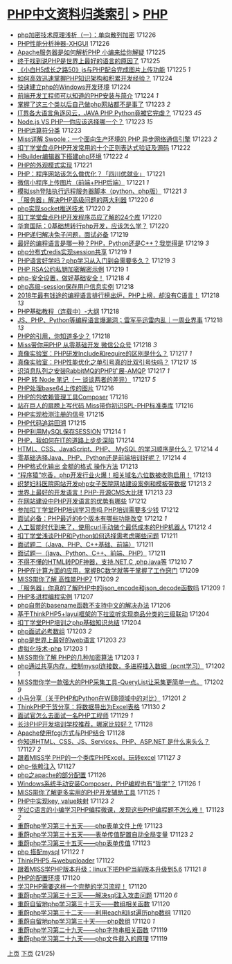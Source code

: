 [PHP中文资料归类索引](../README.md) > [PHP](PHP.md)
====
- [php加密技术原理浅析（一）：单向散列加密](http://jkwz.applinzi.com/ittc/7051319686568870928.html#php%E5%8A%A0%E5%AF%86%E6%8A%80%E6%9C%AF%E5%8E%9F%E7%90%86%E6%B5%85%E6%9E%90%EF%BC%88%E4%B8%80%EF%BC%89%EF%BC%9A%E5%8D%95%E5%90%91%E6%95%A3%E5%88%97%E5%8A%A0%E5%AF%86) 171226  
- [PHP性能分析神器-XHGUI](http://jkwz.applinzi.com/ittc/7050566799777596433.html#PHP%E6%80%A7%E8%83%BD%E5%88%86%E6%9E%90%E7%A5%9E%E5%99%A8-XHGUI) 171226  
- [Apache服务器是如何解析PHP 小编来给你解疑](http://jkwz.applinzi.com/ittc/7051156547378349073.html#Apache%E6%9C%8D%E5%8A%A1%E5%99%A8%E6%98%AF%E5%A6%82%E4%BD%95%E8%A7%A3%E6%9E%90PHP+%E5%B0%8F%E7%BC%96%E6%9D%A5%E7%BB%99%E4%BD%A0%E8%A7%A3%E7%96%91) 171225  
- [终于找到说PHP是世界上最好的语言的原因了](http://jkwz.applinzi.com/ittc/7051138359366255633.html#%E7%BB%88%E4%BA%8E%E6%89%BE%E5%88%B0%E8%AF%B4PHP%E6%98%AF%E4%B8%96%E7%95%8C%E4%B8%8A%E6%9C%80%E5%A5%BD%E7%9A%84%E8%AF%AD%E8%A8%80%E7%9A%84%E5%8E%9F%E5%9B%A0%E4%BA%86) 171225  
- [《小白H5成长之路50》js与PHP配合完成图片上传功能](http://jkwz.applinzi.com/ittc/7050975644773516304.html#%E3%80%8A%E5%B0%8F%E7%99%BDH5%E6%88%90%E9%95%BF%E4%B9%8B%E8%B7%AF50%E3%80%8Bjs%E4%B8%8EPHP%E9%85%8D%E5%90%88%E5%AE%8C%E6%88%90%E5%9B%BE%E7%89%87%E4%B8%8A%E4%BC%A0%E5%8A%9F%E8%83%BD) 171225 *1* 
- [如何高效迅速掌握PHP知识架构和积累开发经验？](http://jkwz.applinzi.com/ittc/7050704319261705232.html#%E5%A6%82%E4%BD%95%E9%AB%98%E6%95%88%E8%BF%85%E9%80%9F%E6%8E%8C%E6%8F%A1PHP%E7%9F%A5%E8%AF%86%E6%9E%B6%E6%9E%84%E5%92%8C%E7%A7%AF%E7%B4%AF%E5%BC%80%E5%8F%91%E7%BB%8F%E9%AA%8C%EF%BC%9F) 171224  
- [快速建立php的Windows开发环境](http://jkwz.applinzi.com/ittc/7050655054283932689.html#%E5%BF%AB%E9%80%9F%E5%BB%BA%E7%AB%8Bphp%E7%9A%84Windows%E5%BC%80%E5%8F%91%E7%8E%AF%E5%A2%83) 171224  
- [前端开发工程师可以知道的PHP安装与简介](http://jkwz.applinzi.com/ittc/7049943826444059664.html#%E5%89%8D%E7%AB%AF%E5%BC%80%E5%8F%91%E5%B7%A5%E7%A8%8B%E5%B8%88%E5%8F%AF%E4%BB%A5%E7%9F%A5%E9%81%93%E7%9A%84PHP%E5%AE%89%E8%A3%85%E4%B8%8E%E7%AE%80%E4%BB%8B) 171224 *1* 
- [掌握了这三个类以后自己做php网站都不是事了](http://jkwz.applinzi.com/ittc/7050289902581711889.html#%E6%8E%8C%E6%8F%A1%E4%BA%86%E8%BF%99%E4%B8%89%E4%B8%AA%E7%B1%BB%E4%BB%A5%E5%90%8E%E8%87%AA%E5%B7%B1%E5%81%9Aphp%E7%BD%91%E7%AB%99%E9%83%BD%E4%B8%8D%E6%98%AF%E4%BA%8B%E4%BA%86) 171223 *2* 
- [IT界各大语言角逐风云，JAVA PHP Python竟被它完虐？](http://jkwz.applinzi.com/ittc/7050274253214057489.html#IT%E7%95%8C%E5%90%84%E5%A4%A7%E8%AF%AD%E8%A8%80%E8%A7%92%E9%80%90%E9%A3%8E%E4%BA%91%EF%BC%8CJAVA+PHP+Python%E7%AB%9F%E8%A2%AB%E5%AE%83%E5%AE%8C%E8%99%90%EF%BC%9F) 171223 *45* 
- [Node.js VS PHP—你应该选择哪一个？](http://jkwz.applinzi.com/ittc/7050228321059603472.html#Node.js+VS+PHP%E2%80%94%E4%BD%A0%E5%BA%94%E8%AF%A5%E9%80%89%E6%8B%A9%E5%93%AA%E4%B8%80%E4%B8%AA%EF%BC%9F) 171223 *15* 
- [PHP运算符分类](http://jkwz.applinzi.com/ittc/7050216135142671376.html#PHP%E8%BF%90%E7%AE%97%E7%AC%A6%E5%88%86%E7%B1%BB) 171223  
- [Miss详解 Swoole：一个面向生产环境的 PHP 异步网络通信引擎](http://jkwz.applinzi.com/ittc/7050004577355564049.html#Miss%E8%AF%A6%E8%A7%A3+Swoole%EF%BC%9A%E4%B8%80%E4%B8%AA%E9%9D%A2%E5%90%91%E7%94%9F%E4%BA%A7%E7%8E%AF%E5%A2%83%E7%9A%84+PHP+%E5%BC%82%E6%AD%A5%E7%BD%91%E7%BB%9C%E9%80%9A%E4%BF%A1%E5%BC%95%E6%93%8E) 171223 *2* 
- [扣丁学堂盘点PHP开发常用的十个正则表达式验证及源码](http://jkwz.applinzi.com/ittc/7049845179299660817.html#%E6%89%A3%E4%B8%81%E5%AD%A6%E5%A0%82%E7%9B%98%E7%82%B9PHP%E5%BC%80%E5%8F%91%E5%B8%B8%E7%94%A8%E7%9A%84%E5%8D%81%E4%B8%AA%E6%AD%A3%E5%88%99%E8%A1%A8%E8%BE%BE%E5%BC%8F%E9%AA%8C%E8%AF%81%E5%8F%8A%E6%BA%90%E7%A0%81) 171222  
- [HBuilder编辑器下搭建php环境](http://jkwz.applinzi.com/ittc/7049702054614795281.html#HBuilder%E7%BC%96%E8%BE%91%E5%99%A8%E4%B8%8B%E6%90%AD%E5%BB%BAphp%E7%8E%AF%E5%A2%83) 171222 *4* 
- [PHP的外观模式实现](http://jkwz.applinzi.com/ittc/7049543169086063633.html#PHP%E7%9A%84%E5%A4%96%E8%A7%82%E6%A8%A1%E5%BC%8F%E5%AE%9E%E7%8E%B0) 171221  
- [PHP：程序网站该怎么做优化？「四川优就业」](http://jkwz.applinzi.com/ittc/7049533983740658704.html#PHP%EF%BC%9A%E7%A8%8B%E5%BA%8F%E7%BD%91%E7%AB%99%E8%AF%A5%E6%80%8E%E4%B9%88%E5%81%9A%E4%BC%98%E5%8C%96%EF%BC%9F%E3%80%8C%E5%9B%9B%E5%B7%9D%E4%BC%98%E5%B0%B1%E4%B8%9A%E3%80%8D) 171221  
- [微信小程序上传图片（前端+PHP后端）](http://jkwz.applinzi.com/ittc/7049477199583773712.html#%E5%BE%AE%E4%BF%A1%E5%B0%8F%E7%A8%8B%E5%BA%8F%E4%B8%8A%E4%BC%A0%E5%9B%BE%E7%89%87%EF%BC%88%E5%89%8D%E7%AB%AF%2BPHP%E5%90%8E%E7%AB%AF%EF%BC%89) 171221 *1* 
- [模拟ssh登陆执行远程服务器脚本（python、php版）](http://jkwz.applinzi.com/ittc/7049465857602749456.html#%E6%A8%A1%E6%8B%9Fssh%E7%99%BB%E9%99%86%E6%89%A7%E8%A1%8C%E8%BF%9C%E7%A8%8B%E6%9C%8D%E5%8A%A1%E5%99%A8%E8%84%9A%E6%9C%AC%EF%BC%88python%E3%80%81php%E7%89%88%EF%BC%89) 171221 *3* 
- [「服务器」解决PHP高级问题的两大利器](http://jkwz.applinzi.com/ittc/7048899740266136593.html#%E3%80%8C%E6%9C%8D%E5%8A%A1%E5%99%A8%E3%80%8D%E8%A7%A3%E5%86%B3PHP%E9%AB%98%E7%BA%A7%E9%97%AE%E9%A2%98%E7%9A%84%E4%B8%A4%E5%A4%A7%E5%88%A9%E5%99%A8) 171220 *6* 
- [php实现socket推送技术](http://jkwz.applinzi.com/ittc/7049157634500854801.html#php%E5%AE%9E%E7%8E%B0socket%E6%8E%A8%E9%80%81%E6%8A%80%E6%9C%AF) 171220 *2* 
- [扣丁学堂盘点PHP开发程序员应了解的24个库](http://jkwz.applinzi.com/ittc/7049141431858365457.html#%E6%89%A3%E4%B8%81%E5%AD%A6%E5%A0%82%E7%9B%98%E7%82%B9PHP%E5%BC%80%E5%8F%91%E7%A8%8B%E5%BA%8F%E5%91%98%E5%BA%94%E4%BA%86%E8%A7%A3%E7%9A%8424%E4%B8%AA%E5%BA%93) 171220  
- [华育国际：0基础想转行php开发，应该怎么学？](http://jkwz.applinzi.com/ittc/7046852248775164945.html#%E5%8D%8E%E8%82%B2%E5%9B%BD%E9%99%85%EF%BC%9A0%E5%9F%BA%E7%A1%80%E6%83%B3%E8%BD%AC%E8%A1%8Cphp%E5%BC%80%E5%8F%91%EF%BC%8C%E5%BA%94%E8%AF%A5%E6%80%8E%E4%B9%88%E5%AD%A6%EF%BC%9F) 171220  
- [PHP递归解决兔子问题，面试必备](http://jkwz.applinzi.com/ittc/7048790424309728273.html#PHP%E9%80%92%E5%BD%92%E8%A7%A3%E5%86%B3%E5%85%94%E5%AD%90%E9%97%AE%E9%A2%98%EF%BC%8C%E9%9D%A2%E8%AF%95%E5%BF%85%E5%A4%87) 171219  
- [最好的编程语言是哪一种？PHP，Python还是C++？我觉得是](http://jkwz.applinzi.com/ittc/7048784132090364945.html#%E6%9C%80%E5%A5%BD%E7%9A%84%E7%BC%96%E7%A8%8B%E8%AF%AD%E8%A8%80%E6%98%AF%E5%93%AA%E4%B8%80%E7%A7%8D%EF%BC%9FPHP%EF%BC%8CPython%E8%BF%98%E6%98%AFC%2B%2B%EF%BC%9F%E6%88%91%E8%A7%89%E5%BE%97%E6%98%AF) 171219 *3* 
- [php分布式redis实现session共享](http://jkwz.applinzi.com/ittc/7048775511206003729.html#php%E5%88%86%E5%B8%83%E5%BC%8Fredis%E5%AE%9E%E7%8E%B0session%E5%85%B1%E4%BA%AB) 171219 *1* 
- [PHP语言好学吗？php学习从入门到会需要多久？](http://jkwz.applinzi.com/ittc/7048746446231176209.html#PHP%E8%AF%AD%E8%A8%80%E5%A5%BD%E5%AD%A6%E5%90%97%EF%BC%9Fphp%E5%AD%A6%E4%B9%A0%E4%BB%8E%E5%85%A5%E9%97%A8%E5%88%B0%E4%BC%9A%E9%9C%80%E8%A6%81%E5%A4%9A%E4%B9%85%EF%BC%9F) 171219 *3* 
- [PHP RSA公约私钥加密解密示例](http://jkwz.applinzi.com/ittc/7048551090386109456.html#PHP+RSA%E5%85%AC%E7%BA%A6%E7%A7%81%E9%92%A5%E5%8A%A0%E5%AF%86%E8%A7%A3%E5%AF%86%E7%A4%BA%E4%BE%8B) 171219 *1* 
- [php-安全设置，做好基础安全！](http://jkwz.applinzi.com/ittc/7048537878001353745.html#php-%E5%AE%89%E5%85%A8%E8%AE%BE%E7%BD%AE%EF%BC%8C%E5%81%9A%E5%A5%BD%E5%9F%BA%E7%A1%80%E5%AE%89%E5%85%A8%EF%BC%81) 171218 *4* 
- [php高级-session保存用户信息实例](http://jkwz.applinzi.com/ittc/7048470139253556240.html#php%E9%AB%98%E7%BA%A7-session%E4%BF%9D%E5%AD%98%E7%94%A8%E6%88%B7%E4%BF%A1%E6%81%AF%E5%AE%9E%E4%BE%8B) 171218  
- [2018年最有钱途的编程语言排行榜出炉，PHP上榜，却没有C语言！](http://jkwz.applinzi.com/ittc/7048462967706747920.html#2018%E5%B9%B4%E6%9C%80%E6%9C%89%E9%92%B1%E9%80%94%E7%9A%84%E7%BC%96%E7%A8%8B%E8%AF%AD%E8%A8%80%E6%8E%92%E8%A1%8C%E6%A6%9C%E5%87%BA%E7%82%89%EF%BC%8CPHP%E4%B8%8A%E6%A6%9C%EF%BC%8C%E5%8D%B4%E6%B2%A1%E6%9C%89C%E8%AF%AD%E8%A8%80%EF%BC%81) 171218 *13* 
- [PHP基础教程（连载中）-大纲](http://jkwz.applinzi.com/ittc/7048391620569859088.html#PHP%E5%9F%BA%E7%A1%80%E6%95%99%E7%A8%8B%EF%BC%88%E8%BF%9E%E8%BD%BD%E4%B8%AD%EF%BC%89-%E5%A4%A7%E7%BA%B2) 171218  
- [JS、PHP、Python等编程语言爆漏洞；雷军平迅雷内乱｜一周业界事](http://jkwz.applinzi.com/ittc/7048371977385935888.html#JS%E3%80%81PHP%E3%80%81Python%E7%AD%89%E7%BC%96%E7%A8%8B%E8%AF%AD%E8%A8%80%E7%88%86%E6%BC%8F%E6%B4%9E%EF%BC%9B%E9%9B%B7%E5%86%9B%E5%B9%B3%E8%BF%85%E9%9B%B7%E5%86%85%E4%B9%B1%EF%BD%9C%E4%B8%80%E5%91%A8%E4%B8%9A%E7%95%8C%E4%BA%8B) 171218 *13* 
- [PHP的引用，你知道多少？](http://jkwz.applinzi.com/ittc/7048337091539239952.html#PHP%E7%9A%84%E5%BC%95%E7%94%A8%EF%BC%8C%E4%BD%A0%E7%9F%A5%E9%81%93%E5%A4%9A%E5%B0%91%EF%BC%9F) 171218  
- [Miss带你用PHP 从零基础开发 微信公众号](http://jkwz.applinzi.com/ittc/7048068414952702992.html#Miss%E5%B8%A6%E4%BD%A0%E7%94%A8PHP+%E4%BB%8E%E9%9B%B6%E5%9F%BA%E7%A1%80%E5%BC%80%E5%8F%91+%E5%BE%AE%E4%BF%A1%E5%85%AC%E4%BC%97%E5%8F%B7) 171218 *3* 
- [真像实验室：PHP研发Include和require的区别是什么？](http://jkwz.applinzi.com/ittc/7048079915147068433.html#%E7%9C%9F%E5%83%8F%E5%AE%9E%E9%AA%8C%E5%AE%A4%EF%BC%9APHP%E7%A0%94%E5%8F%91Include%E5%92%8Crequire%E7%9A%84%E5%8C%BA%E5%88%AB%E6%98%AF%E4%BB%80%E4%B9%88%EF%BC%9F) 171217 *1* 
- [真像实验室：PHP性能优化之单引号真的比双引号快吗？](http://jkwz.applinzi.com/ittc/7048069833206268944.html#%E7%9C%9F%E5%83%8F%E5%AE%9E%E9%AA%8C%E5%AE%A4%EF%BC%9APHP%E6%80%A7%E8%83%BD%E4%BC%98%E5%8C%96%E4%B9%8B%E5%8D%95%E5%BC%95%E5%8F%B7%E7%9C%9F%E7%9A%84%E6%AF%94%E5%8F%8C%E5%BC%95%E5%8F%B7%E5%BF%AB%E5%90%97%EF%BC%9F) 171217 *15* 
- [识消息队列之安装RabbitMQ的PHP扩展-AMQP](http://jkwz.applinzi.com/ittc/7047995402148643856.html#%E8%AF%86%E6%B6%88%E6%81%AF%E9%98%9F%E5%88%97%E4%B9%8B%E5%AE%89%E8%A3%85RabbitMQ%E7%9A%84PHP%E6%89%A9%E5%B1%95-AMQP) 171217 *1* 
- [PHP 转 Node 笔记（一 谈谈两者的差异）](http://jkwz.applinzi.com/ittc/7047233187367879696.html#PHP+%E8%BD%AC+Node+%E7%AC%94%E8%AE%B0%EF%BC%88%E4%B8%80+%E8%B0%88%E8%B0%88%E4%B8%A4%E8%80%85%E7%9A%84%E5%B7%AE%E5%BC%82%EF%BC%89) 171217 *5* 
- [PHP处理base64上传的图片](http://jkwz.applinzi.com/ittc/7047431695190459408.html#PHP%E5%A4%84%E7%90%86base64%E4%B8%8A%E4%BC%A0%E7%9A%84%E5%9B%BE%E7%89%87) 171216  
- [PHP的包依赖管理工具Composer](http://jkwz.applinzi.com/ittc/7047576361961522192.html#PHP%E7%9A%84%E5%8C%85%E4%BE%9D%E8%B5%96%E7%AE%A1%E7%90%86%E5%B7%A5%E5%85%B7Composer) 171216  
- [站在巨人的肩膀上写代码 Miss带你初识SPL-PHP标准类库](http://jkwz.applinzi.com/ittc/7047371402921903120.html#%E7%AB%99%E5%9C%A8%E5%B7%A8%E4%BA%BA%E7%9A%84%E8%82%A9%E8%86%80%E4%B8%8A%E5%86%99%E4%BB%A3%E7%A0%81+Miss%E5%B8%A6%E4%BD%A0%E5%88%9D%E8%AF%86SPL-PHP%E6%A0%87%E5%87%86%E7%B1%BB%E5%BA%93) 171216  
- [PHP实现检测注册的信号](http://jkwz.applinzi.com/ittc/7047208208593060880.html#PHP%E5%AE%9E%E7%8E%B0%E6%A3%80%E6%B5%8B%E6%B3%A8%E5%86%8C%E7%9A%84%E4%BF%A1%E5%8F%B7) 171215  
- [PHP代码追踪回溯](http://jkwz.applinzi.com/ittc/7047206699516036112.html#PHP%E4%BB%A3%E7%A0%81%E8%BF%BD%E8%B8%AA%E5%9B%9E%E6%BA%AF) 171215  
- [PHP利用MySQL保存SESSION](http://jkwz.applinzi.com/ittc/7047064715069490192.html#PHP%E5%88%A9%E7%94%A8MySQL%E4%BF%9D%E5%AD%98SESSION) 171214 *1* 
- [PHP，我如何在IT的道路上步步深陷](http://jkwz.applinzi.com/ittc/7046959244908168208.html#PHP%EF%BC%8C%E6%88%91%E5%A6%82%E4%BD%95%E5%9C%A8IT%E7%9A%84%E9%81%93%E8%B7%AF%E4%B8%8A%E6%AD%A5%E6%AD%A5%E6%B7%B1%E9%99%B7) 171214  
- [HTML、CSS、JavaScript、PHP、 MySQL 的学习顺序是什么？](http://jkwz.applinzi.com/ittc/7046932135288505360.html#HTML%E3%80%81CSS%E3%80%81JavaScript%E3%80%81PHP%E3%80%81+MySQL+%E7%9A%84%E5%AD%A6%E4%B9%A0%E9%A1%BA%E5%BA%8F%E6%98%AF%E4%BB%80%E4%B9%88%EF%BC%9F) 171214 *4* 
- [零基础选择Java、PHP、Python还是前端培训好呢？](http://jkwz.applinzi.com/ittc/7046897854755374097.html#%E9%9B%B6%E5%9F%BA%E7%A1%80%E9%80%89%E6%8B%A9Java%E3%80%81PHP%E3%80%81Python%E8%BF%98%E6%98%AF%E5%89%8D%E7%AB%AF%E5%9F%B9%E8%AE%AD%E5%A5%BD%E5%91%A2%EF%BC%9F) 171214 *4* 
- [PHP格式化输出 金额的格式 操作方法](http://jkwz.applinzi.com/ittc/7046656158234838033.html#PHP%E6%A0%BC%E5%BC%8F%E5%8C%96%E8%BE%93%E5%87%BA+%E9%87%91%E9%A2%9D%E7%9A%84%E6%A0%BC%E5%BC%8F+%E6%93%8D%E4%BD%9C%E6%96%B9%E6%B3%95) 171213  
- [“程序猿”吃香，php开发行业火爆！相关域名六位数被收购启用！](http://jkwz.applinzi.com/ittc/7046591231272944656.html#%E2%80%9C%E7%A8%8B%E5%BA%8F%E7%8C%BF%E2%80%9D%E5%90%83%E9%A6%99%EF%BC%8Cphp%E5%BC%80%E5%8F%91%E8%A1%8C%E4%B8%9A%E7%81%AB%E7%88%86%EF%BC%81%E7%9B%B8%E5%85%B3%E5%9F%9F%E5%90%8D%E5%85%AD%E4%BD%8D%E6%95%B0%E8%A2%AB%E6%94%B6%E8%B4%AD%E5%90%AF%E7%94%A8%EF%BC%81) 171213  
- [织梦妇科医院网站开发php女子医院网站建设案例和模板带数据](http://jkwz.applinzi.com/ittc/7046583081761244176.html#%E7%BB%87%E6%A2%A6%E5%A6%87%E7%A7%91%E5%8C%BB%E9%99%A2%E7%BD%91%E7%AB%99%E5%BC%80%E5%8F%91php%E5%A5%B3%E5%AD%90%E5%8C%BB%E9%99%A2%E7%BD%91%E7%AB%99%E5%BB%BA%E8%AE%BE%E6%A1%88%E4%BE%8B%E5%92%8C%E6%A8%A1%E6%9D%BF%E5%B8%A6%E6%95%B0%E6%8D%AE) 171213 *2* 
- [世界上最好的开发语言！PHP-开源CMS大比拼](http://jkwz.applinzi.com/ittc/7046479422306124816.html#%E4%B8%96%E7%95%8C%E4%B8%8A%E6%9C%80%E5%A5%BD%E7%9A%84%E5%BC%80%E5%8F%91%E8%AF%AD%E8%A8%80%EF%BC%81PHP-%E5%BC%80%E6%BA%90CMS%E5%A4%A7%E6%AF%94%E6%8B%BC) 171213 *23* 
- [在网站建设中PHP开发语言的优势有哪些](http://jkwz.applinzi.com/ittc/7046241222484558864.html#%E5%9C%A8%E7%BD%91%E7%AB%99%E5%BB%BA%E8%AE%BE%E4%B8%ADPHP%E5%BC%80%E5%8F%91%E8%AF%AD%E8%A8%80%E7%9A%84%E4%BC%98%E5%8A%BF%E6%9C%89%E5%93%AA%E4%BA%9B) 171212  
- [参加扣丁学堂PHP培训学习贵吗 PHP培训需要多少钱](http://jkwz.applinzi.com/ittc/7046224361697051665.html#%E5%8F%82%E5%8A%A0%E6%89%A3%E4%B8%81%E5%AD%A6%E5%A0%82PHP%E5%9F%B9%E8%AE%AD%E5%AD%A6%E4%B9%A0%E8%B4%B5%E5%90%97+PHP%E5%9F%B9%E8%AE%AD%E9%9C%80%E8%A6%81%E5%A4%9A%E5%B0%91%E9%92%B1) 171212  
- [面试必备：PHP最近的6个版本有哪些功能改变](http://jkwz.applinzi.com/ittc/7046119447356507152.html#%E9%9D%A2%E8%AF%95%E5%BF%85%E5%A4%87%EF%BC%9APHP%E6%9C%80%E8%BF%91%E7%9A%846%E4%B8%AA%E7%89%88%E6%9C%AC%E6%9C%89%E5%93%AA%E4%BA%9B%E5%8A%9F%E8%83%BD%E6%94%B9%E5%8F%98) 171212 *1* 
- [人工智能时代到来了，使用curl手动做个最低成本的PHP机器人](http://jkwz.applinzi.com/ittc/7045249228404687889.html#%E4%BA%BA%E5%B7%A5%E6%99%BA%E8%83%BD%E6%97%B6%E4%BB%A3%E5%88%B0%E6%9D%A5%E4%BA%86%EF%BC%8C%E4%BD%BF%E7%94%A8curl%E6%89%8B%E5%8A%A8%E5%81%9A%E4%B8%AA%E6%9C%80%E4%BD%8E%E6%88%90%E6%9C%AC%E7%9A%84PHP%E6%9C%BA%E5%99%A8%E4%BA%BA) 171212 *4* 
- [扣丁学堂浅谈PHP和Python如何选择需考虑哪些问题](http://jkwz.applinzi.com/ittc/7045784159895684113.html#%E6%89%A3%E4%B8%81%E5%AD%A6%E5%A0%82%E6%B5%85%E8%B0%88PHP%E5%92%8CPython%E5%A6%82%E4%BD%95%E9%80%89%E6%8B%A9%E9%9C%80%E8%80%83%E8%99%91%E5%93%AA%E4%BA%9B%E9%97%AE%E9%A2%98) 171211  
- [面试题二（Java、PHP、C++基础、前端）](http://jkwz.applinzi.com/ittc/7045783637625144336.html#%E9%9D%A2%E8%AF%95%E9%A2%98%E4%BA%8C%EF%BC%88Java%E3%80%81PHP%E3%80%81C%2B%2B%E5%9F%BA%E7%A1%80%E3%80%81%E5%89%8D%E7%AB%AF%EF%BC%89) 171211  
- [面试题一（java、Python、C++、前端、PHP）](http://jkwz.applinzi.com/ittc/7045776125047866385.html#%E9%9D%A2%E8%AF%95%E9%A2%98%E4%B8%80%EF%BC%88java%E3%80%81Python%E3%80%81C%2B%2B%E3%80%81%E5%89%8D%E7%AB%AF%E3%80%81PHP%EF%BC%89) 171211  
- [不得不懂的HTML转PDF神器，支持.NET,C ,php,java等](http://jkwz.applinzi.com/ittc/7044364657744151568.html#%E4%B8%8D%E5%BE%97%E4%B8%8D%E6%87%82%E7%9A%84HTML%E8%BD%ACPDF%E7%A5%9E%E5%99%A8%EF%BC%8C%E6%94%AF%E6%8C%81.NET%2CC+%2Cphp%2Cjava%E7%AD%89) 171210 *7* 
- [PHP在计算方面的应用，掌握BC数学就等于掌握了工作窍门](http://jkwz.applinzi.com/ittc/7045187703316939792.html#PHP%E5%9C%A8%E8%AE%A1%E7%AE%97%E6%96%B9%E9%9D%A2%E7%9A%84%E5%BA%94%E7%94%A8%EF%BC%8C%E6%8E%8C%E6%8F%A1BC%E6%95%B0%E5%AD%A6%E5%B0%B1%E7%AD%89%E4%BA%8E%E6%8E%8C%E6%8F%A1%E4%BA%86%E5%B7%A5%E4%BD%9C%E7%AA%8D%E9%97%A8) 171209  
- [MISS带你了解 高性能PHP7](http://jkwz.applinzi.com/ittc/7045119475723011089.html#MISS%E5%B8%A6%E4%BD%A0%E4%BA%86%E8%A7%A3+%E9%AB%98%E6%80%A7%E8%83%BDPHP7) 171209 *2* 
- [「服务器」你真的了解PHP中的json_encode和json_decode函数吗](http://jkwz.applinzi.com/ittc/7044838333413327889.html#%E3%80%8C%E6%9C%8D%E5%8A%A1%E5%99%A8%E3%80%8D%E4%BD%A0%E7%9C%9F%E7%9A%84%E4%BA%86%E8%A7%A3PHP%E4%B8%AD%E7%9A%84json_encode%E5%92%8Cjson_decode%E5%87%BD%E6%95%B0%E5%90%97) 171209 *1* 
- [PHP多进程编程实例](http://jkwz.applinzi.com/ittc/7044243961948931089.html#PHP%E5%A4%9A%E8%BF%9B%E7%A8%8B%E7%BC%96%E7%A8%8B%E5%AE%9E%E4%BE%8B) 171207  
- [php自带的basename函数不支持中文的解决办法](http://jkwz.applinzi.com/ittc/7043919256767431696.html#php%E8%87%AA%E5%B8%A6%E7%9A%84basename%E5%87%BD%E6%95%B0%E4%B8%8D%E6%94%AF%E6%8C%81%E4%B8%AD%E6%96%87%E7%9A%84%E8%A7%A3%E5%86%B3%E5%8A%9E%E6%B3%95) 171206  
- [基于ThinkPHP5+layui框架的下拉监听实现商品分类的三级联动](http://jkwz.applinzi.com/ittc/7043312117401256976.html#%E5%9F%BA%E4%BA%8EThinkPHP5%2Blayui%E6%A1%86%E6%9E%B6%E7%9A%84%E4%B8%8B%E6%8B%89%E7%9B%91%E5%90%AC%E5%AE%9E%E7%8E%B0%E5%95%86%E5%93%81%E5%88%86%E7%B1%BB%E7%9A%84%E4%B8%89%E7%BA%A7%E8%81%94%E5%8A%A8) 171204  
- [扣丁学堂PHP培训之php基础知识总结](http://jkwz.applinzi.com/ittc/7043163230371841040.html#%E6%89%A3%E4%B8%81%E5%AD%A6%E5%A0%82PHP%E5%9F%B9%E8%AE%AD%E4%B9%8Bphp%E5%9F%BA%E7%A1%80%E7%9F%A5%E8%AF%86%E6%80%BB%E7%BB%93) 171204  
- [php面试必考数组](http://jkwz.applinzi.com/ittc/7042810351719023633.html#php%E9%9D%A2%E8%AF%95%E5%BF%85%E8%80%83%E6%95%B0%E7%BB%84) 171203 *2* 
- [php是世界上最好的web语言](http://jkwz.applinzi.com/ittc/7042788078932984849.html#php%E6%98%AF%E4%B8%96%E7%95%8C%E4%B8%8A%E6%9C%80%E5%A5%BD%E7%9A%84web%E8%AF%AD%E8%A8%80) 171203 *23* 
- [虚拟化技术-php](http://jkwz.applinzi.com/ittc/7042781344633979921.html#%E8%99%9A%E6%8B%9F%E5%8C%96%E6%8A%80%E6%9C%AF-php) 171203 *1* 
- [MISS带你了解   PHP的几种加密算法](http://jkwz.applinzi.com/ittc/7042624351231280144.html#MISS%E5%B8%A6%E4%BD%A0%E4%BA%86%E8%A7%A3+++PHP%E7%9A%84%E5%87%A0%E7%A7%8D%E5%8A%A0%E5%AF%86%E7%AE%97%E6%B3%95) 171203 *1* 
- [php通过共享内存，控制mysql连接数，多进程插入数据（pcnt学习）](http://jkwz.applinzi.com/ittc/7030901350592939025.html#php%E9%80%9A%E8%BF%87%E5%85%B1%E4%BA%AB%E5%86%85%E5%AD%98%EF%BC%8C%E6%8E%A7%E5%88%B6mysql%E8%BF%9E%E6%8E%A5%E6%95%B0%EF%BC%8C%E5%A4%9A%E8%BF%9B%E7%A8%8B%E6%8F%92%E5%85%A5%E6%95%B0%E6%8D%AE%EF%BC%88pcnt%E5%AD%A6%E4%B9%A0%EF%BC%89) 171202 *1* 
- [MISS带你学一款强大的PHP采集工具-QueryList让采集更简单一点。](http://jkwz.applinzi.com/ittc/7039807298443150353.html#MISS%E5%B8%A6%E4%BD%A0%E5%AD%A6%E4%B8%80%E6%AC%BE%E5%BC%BA%E5%A4%A7%E7%9A%84PHP%E9%87%87%E9%9B%86%E5%B7%A5%E5%85%B7-QueryList%E8%AE%A9%E9%87%87%E9%9B%86%E6%9B%B4%E7%AE%80%E5%8D%95%E4%B8%80%E7%82%B9%E3%80%82) 171202 *9* 
- [小马分享（关于PHP和Python在WEB领域中的对比）](http://jkwz.applinzi.com/ittc/7042036788250543120.html#%E5%B0%8F%E9%A9%AC%E5%88%86%E4%BA%AB%EF%BC%88%E5%85%B3%E4%BA%8EPHP%E5%92%8CPython%E5%9C%A8WEB%E9%A2%86%E5%9F%9F%E4%B8%AD%E7%9A%84%E5%AF%B9%E6%AF%94%EF%BC%89) 171201 *2* 
- [ThinkPHP干货分享：将数据导出为Excel表格](http://jkwz.applinzi.com/ittc/7041730672568304656.html#ThinkPHP%E5%B9%B2%E8%B4%A7%E5%88%86%E4%BA%AB%EF%BC%9A%E5%B0%86%E6%95%B0%E6%8D%AE%E5%AF%BC%E5%87%BA%E4%B8%BAExcel%E8%A1%A8%E6%A0%BC) 171130 *2* 
- [面试官怎么去面试一名PHP工程师](http://jkwz.applinzi.com/ittc/7041341614142784528.html#%E9%9D%A2%E8%AF%95%E5%AE%98%E6%80%8E%E4%B9%88%E5%8E%BB%E9%9D%A2%E8%AF%95%E4%B8%80%E5%90%8DPHP%E5%B7%A5%E7%A8%8B%E5%B8%88) 171129 *1* 
- [长沙PHP开发培训学校推荐，哪家比较好？](http://jkwz.applinzi.com/ittc/7040916683861001233.html#%E9%95%BF%E6%B2%99PHP%E5%BC%80%E5%8F%91%E5%9F%B9%E8%AE%AD%E5%AD%A6%E6%A0%A1%E6%8E%A8%E8%8D%90%EF%BC%8C%E5%93%AA%E5%AE%B6%E6%AF%94%E8%BE%83%E5%A5%BD%EF%BC%9F) 171128  
- [Apache使用fcgi方式与PHP结合](http://jkwz.applinzi.com/ittc/7040911139318268945.html#Apache%E4%BD%BF%E7%94%A8fcgi%E6%96%B9%E5%BC%8F%E4%B8%8EPHP%E7%BB%93%E5%90%88) 171128  
- [你知道HTML、CSS、JS、Services、PHP、ASP.NET 是什么来头么？](http://jkwz.applinzi.com/ittc/7040664426498229265.html#%E4%BD%A0%E7%9F%A5%E9%81%93HTML%E3%80%81CSS%E3%80%81JS%E3%80%81Services%E3%80%81PHP%E3%80%81ASP.NET+%E6%98%AF%E4%BB%80%E4%B9%88%E6%9D%A5%E5%A4%B4%E4%B9%88%EF%BC%9F) 171127 *2* 
- [跟着MISS学 PHP的一个类库PHPExcel，玩转excel](http://jkwz.applinzi.com/ittc/7040657221925471248.html#%E8%B7%9F%E7%9D%80MISS%E5%AD%A6+PHP%E7%9A%84%E4%B8%80%E4%B8%AA%E7%B1%BB%E5%BA%93PHPExcel%EF%BC%8C%E7%8E%A9%E8%BD%ACexcel) 171127 *3* 
- [php-依赖注入](http://jkwz.applinzi.com/ittc/7040553724827665425.html#php-%E4%BE%9D%E8%B5%96%E6%B3%A8%E5%85%A5) 171127  
- [php之apache的部分配置](http://jkwz.applinzi.com/ittc/7040393948718171152.html#php%E4%B9%8Bapache%E7%9A%84%E9%83%A8%E5%88%86%E9%85%8D%E7%BD%AE) 171126  
- [Windows系统手动安装Composer，PHP编程也有“哲学”？](http://jkwz.applinzi.com/ittc/7039917906203247632.html#Windows%E7%B3%BB%E7%BB%9F%E6%89%8B%E5%8A%A8%E5%AE%89%E8%A3%85Composer%EF%BC%8CPHP%E7%BC%96%E7%A8%8B%E4%B9%9F%E6%9C%89%E2%80%9C%E5%93%B2%E5%AD%A6%E2%80%9D%EF%BC%9F) 171126 *1* 
- [MISS带你了解更多实用的PHP开发辅助工具](http://jkwz.applinzi.com/ittc/7039681688542643217.html#MISS%E5%B8%A6%E4%BD%A0%E4%BA%86%E8%A7%A3%E6%9B%B4%E5%A4%9A%E5%AE%9E%E7%94%A8%E7%9A%84PHP%E5%BC%80%E5%8F%91%E8%BE%85%E5%8A%A9%E5%B7%A5%E5%85%B7) 171125 *1* 
- [PHP中实现key, value映射](http://jkwz.applinzi.com/ittc/7039287816884847632.html#PHP%E4%B8%AD%E5%AE%9E%E7%8E%B0key%2C+value%E6%98%A0%E5%B0%84) 171123 *2* 
- [学过C语言的小编学习PHP编程微课，发现这些PHP编程题不怎么难！](http://jkwz.applinzi.com/ittc/7039215775334794256.html#%E5%AD%A6%E8%BF%87C%E8%AF%AD%E8%A8%80%E7%9A%84%E5%B0%8F%E7%BC%96%E5%AD%A6%E4%B9%A0PHP%E7%BC%96%E7%A8%8B%E5%BE%AE%E8%AF%BE%EF%BC%8C%E5%8F%91%E7%8E%B0%E8%BF%99%E4%BA%9BPHP%E7%BC%96%E7%A8%8B%E9%A2%98%E4%B8%8D%E6%80%8E%E4%B9%88%E9%9A%BE%EF%BC%81) 171123 *2* 
- [重蔚php学习第三十五天——php表单文件上传](http://jkwz.applinzi.com/ittc/7039086223400895505.html#%E9%87%8D%E8%94%9Aphp%E5%AD%A6%E4%B9%A0%E7%AC%AC%E4%B8%89%E5%8D%81%E4%BA%94%E5%A4%A9%E2%80%94%E2%80%94php%E8%A1%A8%E5%8D%95%E6%96%87%E4%BB%B6%E4%B8%8A%E4%BC%A0) 171123  
- [重蔚php学习第三十五天——表单传值配置自动全局变量](http://jkwz.applinzi.com/ittc/7039085530262799376.html#%E9%87%8D%E8%94%9Aphp%E5%AD%A6%E4%B9%A0%E7%AC%AC%E4%B8%89%E5%8D%81%E4%BA%94%E5%A4%A9%E2%80%94%E2%80%94%E8%A1%A8%E5%8D%95%E4%BC%A0%E5%80%BC%E9%85%8D%E7%BD%AE%E8%87%AA%E5%8A%A8%E5%85%A8%E5%B1%80%E5%8F%98%E9%87%8F) 171123 *2* 
- [重蔚php学习第三十五天——php表单传值](http://jkwz.applinzi.com/ittc/7039085119153898512.html#%E9%87%8D%E8%94%9Aphp%E5%AD%A6%E4%B9%A0%E7%AC%AC%E4%B8%89%E5%8D%81%E4%BA%94%E5%A4%A9%E2%80%94%E2%80%94php%E8%A1%A8%E5%8D%95%E4%BC%A0%E5%80%BC) 171123  
- [php 搭配mysql](http://jkwz.applinzi.com/ittc/7038915503458878481.html#php+%E6%90%AD%E9%85%8Dmysql) 171122 *1* 
- [ThinkPHP5 与webuploader](http://jkwz.applinzi.com/ittc/7038803247962260497.html#ThinkPHP5+%E4%B8%8Ewebuploader) 171122  
- [跟着MISS学PHP版本升级：linux下把PHP当前版本升级到5.6](http://jkwz.applinzi.com/ittc/7038172715968627728.html#%E8%B7%9F%E7%9D%80MISS%E5%AD%A6PHP%E7%89%88%E6%9C%AC%E5%8D%87%E7%BA%A7%EF%BC%9Alinux%E4%B8%8B%E6%8A%8APHP%E5%BD%93%E5%89%8D%E7%89%88%E6%9C%AC%E5%8D%87%E7%BA%A7%E5%88%B05.6) 171121 *8* 
- [PHP的配置环境](http://jkwz.applinzi.com/ittc/7038175855887533072.html#PHP%E7%9A%84%E9%85%8D%E7%BD%AE%E7%8E%AF%E5%A2%83) 171120  
- [学习PHP需要这样一个完整的学习流程！](http://jkwz.applinzi.com/ittc/7038049938326422545.html#%E5%AD%A6%E4%B9%A0PHP%E9%9C%80%E8%A6%81%E8%BF%99%E6%A0%B7%E4%B8%80%E4%B8%AA%E5%AE%8C%E6%95%B4%E7%9A%84%E5%AD%A6%E4%B9%A0%E6%B5%81%E7%A8%8B%EF%BC%81) 171120  
- [重蔚php学习第三十三天——解决sql注入攻击问题](http://jkwz.applinzi.com/ittc/7037991268444013584.html#%E9%87%8D%E8%94%9Aphp%E5%AD%A6%E4%B9%A0%E7%AC%AC%E4%B8%89%E5%8D%81%E4%B8%89%E5%A4%A9%E2%80%94%E2%80%94%E8%A7%A3%E5%86%B3sql%E6%B3%A8%E5%85%A5%E6%94%BB%E5%87%BB%E9%97%AE%E9%A2%98) 171120 *6* 
- [重蔚自留地php学习第三十三天——数组相关函数](http://jkwz.applinzi.com/ittc/7037991107932210192.html#%E9%87%8D%E8%94%9A%E8%87%AA%E7%95%99%E5%9C%B0php%E5%AD%A6%E4%B9%A0%E7%AC%AC%E4%B8%89%E5%8D%81%E4%B8%89%E5%A4%A9%E2%80%94%E2%80%94%E6%95%B0%E7%BB%84%E7%9B%B8%E5%85%B3%E5%87%BD%E6%95%B0) 171120  
- [重蔚php学习第三十二天——利用each和list遍历php数组](http://jkwz.applinzi.com/ittc/7037990853136614417.html#%E9%87%8D%E8%94%9Aphp%E5%AD%A6%E4%B9%A0%E7%AC%AC%E4%B8%89%E5%8D%81%E4%BA%8C%E5%A4%A9%E2%80%94%E2%80%94%E5%88%A9%E7%94%A8each%E5%92%8Clist%E9%81%8D%E5%8E%86php%E6%95%B0%E7%BB%84) 171120  
- [重蔚自留地php学习第三十天——php数组](http://jkwz.applinzi.com/ittc/7037990436013081616.html#%E9%87%8D%E8%94%9A%E8%87%AA%E7%95%99%E5%9C%B0php%E5%AD%A6%E4%B9%A0%E7%AC%AC%E4%B8%89%E5%8D%81%E5%A4%A9%E2%80%94%E2%80%94php%E6%95%B0%E7%BB%84) 171120 *1* 
- [重蔚php学习第二十九天——php字符串相关函数](http://jkwz.applinzi.com/ittc/7037770404964336656.html#%E9%87%8D%E8%94%9Aphp%E5%AD%A6%E4%B9%A0%E7%AC%AC%E4%BA%8C%E5%8D%81%E4%B9%9D%E5%A4%A9%E2%80%94%E2%80%94php%E5%AD%97%E7%AC%A6%E4%B8%B2%E7%9B%B8%E5%85%B3%E5%87%BD%E6%95%B0) 171119  
- [重蔚php学习第二十九天——php文件载入的原理](http://jkwz.applinzi.com/ittc/7037770021751751696.html#%E9%87%8D%E8%94%9Aphp%E5%AD%A6%E4%B9%A0%E7%AC%AC%E4%BA%8C%E5%8D%81%E4%B9%9D%E5%A4%A9%E2%80%94%E2%80%94php%E6%96%87%E4%BB%B6%E8%BD%BD%E5%85%A5%E7%9A%84%E5%8E%9F%E7%90%86) 171119  


 [上页](PHP22.md) [下页](PHP20.md)          (21/25)